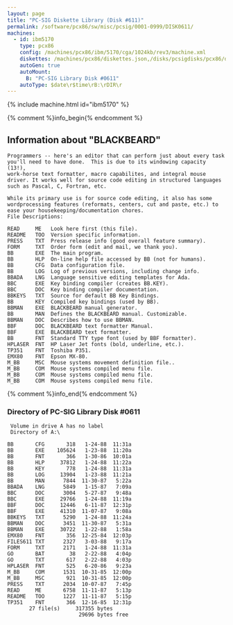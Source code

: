```yaml
---
layout: page
title: "PC-SIG Diskette Library (Disk #611)"
permalink: /software/pcx86/sw/misc/pcsig/0001-0999/DISK0611/
machines:
  - id: ibm5170
    type: pcx86
    config: /machines/pcx86/ibm/5170/cga/1024kb/rev3/machine.xml
    diskettes: /machines/pcx86/diskettes.json,/disks/pcsigdisks/pcx86/diskettes.json
    autoGen: true
    autoMount:
      B: "PC-SIG Library Disk #0611"
    autoType: $date\r$time\rB:\rDIR\r
---
```


{% include machine.html id="ibm5170" %}

{% comment %}info_begin{% endcomment %}

## Information about "BLACKBEARD"

    Programmers -- here's an editor that can perform just about every task
    you'll need to have done.  This is due to its windowing capacity (13!),
    work-horse text formatter, macro capabilites, and integral mouse
    driver. It works well for source code editing in structured languages
    such as Pascal, C, Fortran, etc.
    
    While its primary use is for source code editing, it also has some
    wordprocessing features (reformats, centers, cut and paste, etc.) to
    ease your housekeeping/documentation chores.
    File Descriptions:
    
    READ     ME   Look here first (this file).
    README   TOO  Version specific information.
    PRESS    TXT  Press release info (good overall feature summary).
    FORM     TXT  Order form (edit and mail, we thank you).
    BB       EXE  The main program.
    BB       HLP  On-line help file accessed by BB (not for humans).
    BB       CFG  Data configuration file.
    BB       LOG  Log of previous versions, including change info.
    BBADA    LNG  Language sensitive editing templates for Ada.
    BBC      EXE  Key binding compiler (creates BB.KEY).
    BBC      DOC  Key binding compiler documentation.
    BBKEYS   TXT  Source for default BB Key Bindings.
    BB       KEY  Compiled key bindings (used by BB).
    BBMAN    EXE  BLACKBEARD manual generator.
    BB       MAN  Defines the BLACKBEARD manual. Customizable.
    BBMAN    DOC  Describes how to use BBMAN.
    BBF      DOC  BLACKBEARD text formatter Manual.
    BBF      EXE  BLACKBEARD text formatter.
    BB       FNT  Standard TTY type font (used by BBF formatter).
    HPLASER  FNT  HP Laser Jet fonts (bold, underline, etc.).
    TP351    FNT  Toshiba P351.
    EMX80    FNT  Epson MX-80.
    M_BB     MSC  Mouse systems movement definition file..
    M_BB     COM  Mouse systems compiled menu file.
    M_BB     COM  Mouse systems compiled menu file.
    M_BB     COM  Mouse systems compiled menu file.
{% comment %}info_end{% endcomment %}


### Directory of PC-SIG Library Disk #0611

     Volume in drive A has no label
     Directory of A:\

    BB       CFG       318   1-24-88  11:31a
    BB       EXE    105624   1-23-88  11:20a
    BB       FNT       366   1-30-86  10:01a
    BB       HLP     37812   1-24-88  11:22a
    BB       KEY       778   1-24-88  11:31a
    BB       LOG     13904   1-23-88  11:21a
    BB       MAN      7844  11-30-87   5:22a
    BBADA    LNG      5849   1-15-87   7:09a
    BBC      DOC      3004   5-27-87   9:48a
    BBC      EXE     29766   1-24-88  11:19a
    BBF      DOC     12446   6-11-87  12:31p
    BBF      EXE     41310  11-07-87   9:08a
    BBKEYS   TXT      5290   1-24-88  11:24a
    BBMAN    DOC      3451  11-30-87   5:31a
    BBMAN    EXE     30722   1-22-88   1:58a
    EMX80    FNT       356  12-25-84  12:03p
    FILES611 TXT      2327   3-03-88   9:17a
    FORM     TXT      2171   1-24-88  11:31a
    GO       BAT        38   2-22-88   4:04p
    GO       TXT       617   2-22-88   4:03p
    HPLASER  FNT       525   6-20-86   9:23a
    M_BB     COM      1531  10-31-85  12:00p
    M_BB     MSC       921  10-31-85  12:00p
    PRESS    TXT      2034  10-07-87   7:45p
    READ     ME       6758  11-11-87   5:13p
    README   TOO      1227  11-11-87   5:15p
    TP351    FNT       366  12-16-85  12:31p
           27 file(s)     317355 bytes
                           29696 bytes free
